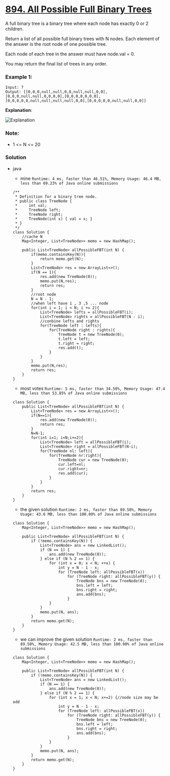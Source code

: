 # [894. All Possible Full Binary Trees](https://leetcode.com/problems/all-possible-full-binary-trees/)

A full binary tree is a binary tree where each node has exactly 0 or 2 children.

Return a list of all possible full binary trees with N nodes.  Each element of the answer is the root node of one possible tree.

Each node of each tree in the answer must have node.val = 0.

You may return the final list of trees in any order.

 

### Example 1:
```
Input: 7
Output: [[0,0,0,null,null,0,0,null,null,0,0],[0,0,0,null,null,0,0,0,0],[0,0,0,0,0,0,0],
[0,0,0,0,0,null,null,null,null,0,0],[0,0,0,0,0,null,null,0,0]]
```
**Explanation**:

![Explanation](https://s3-lc-upload.s3.amazonaws.com/uploads/2018/08/22/fivetrees.png)
 
### Note:
* 1 <= N <= 20


### Solution
* java
  * mine `Runtime: 4 ms, faster than 46.51%, Memory Usage: 46.4 MB, less than 69.23% of Java online submissions`
  ```
  /**
   * Definition for a binary tree node.
   * public class TreeNode {
   *     int val;
   *     TreeNode left;
   *     TreeNode right;
   *     TreeNode(int x) { val = x; }
   * }
   */
  class Solution {
      //cache N
      Map<Integer, List<TreeNode>> memo = new HashMap();

      public List<TreeNode> allPossibleFBT(int N) {
          if(memo.containsKey(N)){
              return memo.get(N);
          }
          List<TreeNode> res = new ArrayList<>();
          if(N == 1){
              res.add(new TreeNode(0));
              memo.put(N,res);
              return res;
          }
          //root node
          N = N - 1;
          //when left have 1 , 3 ,5 ... node
          for(int i = 1; i < N; i += 2){
              List<TreeNode> lefts = allPossibleFBT(i);
              List<TreeNode> rights = allPossibleFBT(N - i);
              //conbine lefts and rights
              for(TreeNode left : lefts){
                  for(TreeNode right : rights){
                      TreeNode t = new TreeNode(0);
                      t.left = left;
                      t.right = right;
                      res.add(t);
                  }
              }
          }
          memo.put(N,res);
          return res;
      }
  }
  ```
  
  * most votes `Runtime: 5 ms, faster than 34.50%, Memory Usage: 47.4 MB, less than 53.85% of Java online submissions`
  ```
  class Solution {
      public List<TreeNode> allPossibleFBT(int N) {
          List<TreeNode> res = new ArrayList<>();
          if(N==1){
              res.add(new TreeNode(0));
              return res;
          }
          N=N-1;
          for(int i=1; i<N;i+=2){
              List<TreeNode> left = allPossibleFBT(i);
              List<TreeNode> right = allPossibleFBT(N-i);
              for(TreeNode nl: left){
                  for(TreeNode nr:right){
                      TreeNode cur = new TreeNode(0);
                      cur.left=nl;
                      cur.right=nr;
                      res.add(cur);
                  }
              }
          }
          return res;
      }
  }
  ``` 
  
  * the given solution `Runtime: 2 ms, faster than 89.50%, Memory Usage: 43.6 MB, less than 100.00% of Java online submissions`
  ```
  class Solution {
      Map<Integer, List<TreeNode>> memo = new HashMap();

      public List<TreeNode> allPossibleFBT(int N) {
          if (!memo.containsKey(N)) {
              List<TreeNode> ans = new LinkedList();
              if (N == 1) {
                  ans.add(new TreeNode(0));
              } else if (N % 2 == 1) {
                  for (int x = 0; x < N; ++x) {
                      int y = N - 1 - x;
                      for (TreeNode left: allPossibleFBT(x))
                          for (TreeNode right: allPossibleFBT(y)) {
                              TreeNode bns = new TreeNode(0);
                              bns.left = left;
                              bns.right = right;
                              ans.add(bns);
                          }
                  }
              }
              memo.put(N, ans);
          }
          return memo.get(N);
      }
  }
  ```
  * we can improve the given solution  `Runtime: 2 ms, faster than 89.50%, Memory Usage: 42.5 MB, less than 100.00% of Java online submissions`
  ```
  class Solution {
      Map<Integer, List<TreeNode>> memo = new HashMap();

      public List<TreeNode> allPossibleFBT(int N) {
          if (!memo.containsKey(N)) {
              List<TreeNode> ans = new LinkedList();
              if (N == 1) {
                  ans.add(new TreeNode(0));
              } else if (N % 2 == 1) {
                  for (int x = 1; x < N; x+=2) {//node size may be odd
                      int y = N - 1 - x;
                      for (TreeNode left: allPossibleFBT(x))
                          for (TreeNode right: allPossibleFBT(y)) {
                              TreeNode bns = new TreeNode(0);
                              bns.left = left;
                              bns.right = right;
                              ans.add(bns);
                          }
                  }
              }
              memo.put(N, ans);
          }
          return memo.get(N);
      }
  }
  ```

  
